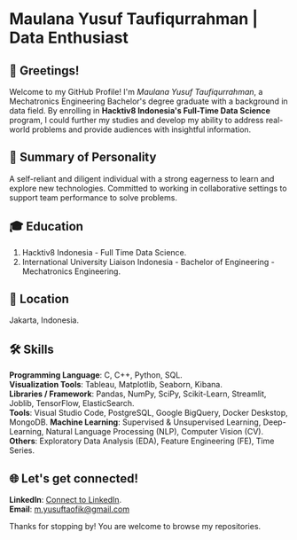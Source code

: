 # Maulana Yusuf Taufiqurrahman | Data Enthusiast

## 👋 **Greetings!**
Welcome to my GitHub Profile! I'm *Maulana Yusuf Taufiqurrahman*, a Mechatronics Engineering Bachelor's degree graduate with a background in data field. By enrolling in **Hacktiv8 Indonesia's Full-Time Data Science** program, I could further my studies and develop my ability to address real-world problems and provide audiences with insightful information.<br>

## 📝 **Summary of Personality** 
A self-reliant and diligent individual with a strong eagerness to learn and explore new technologies. Committed to working in collaborative settings to support team performance to solve problems.<br>

## 🎓 **Education** 
1. Hacktiv8 Indonesia - Full Time Data Science.<br>
2. International University Liaison Indonesia - Bachelor of Engineering - Mechatronics Engineering.<br>

## 📍 **Location** 
Jakarta, Indonesia.<br>

## 🛠️ **Skills** 
**Programming Language**: C, C++, Python, SQL.<br>
**Visualization Tools**: Tableau, Matplotlib, Seaborn, Kibana.<br>
**Libraries / Framework**: Pandas, NumPy, SciPy, Scikit-Learn, Streamlit, Joblib, TensorFlow, ElasticSearch.<br>
**Tools**: Visual Studio Code, PostgreSQL, Google BigQuery, Docker Deskstop, MongoDB.
**Machine Learning**: Supervised & Unsupervised Learning, Deep-Learning, Natural Language Processing (NLP), Computer Vision (CV).<br>
**Others**: Exploratory Data Analysis (EDA), Feature Engineering (FE), Time Series.<br>

## 🌐 **Let's get connected!**
**LinkedIn**: [Connect to LinkedIn](www.linkedin.com/in/maulana-yusuf-taufiqurrahman-5281662a2).<br>
**Email**: m.yusuftaofik@gmail.com

Thanks for stopping by! You are welcome to browse my repositories.
